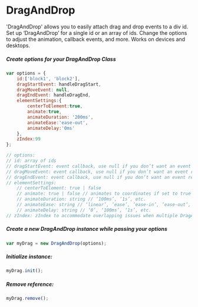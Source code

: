 # DragAndDrop
'DragAndDrop' allows you to easily attach drag and drop events to a div id. Set up ‘DragAndDrop’ for a single id or an array of ids. Change the options to adjust the animation, callback events, and more. Works on devices and desktops. 

##### Create options for your DragAndDrop Class
```javascript
var options = {
    id:['block1', 'block2'],
    dragStartEvent: handleDragStart,
    dragMoveEvent: null,
    dragEndEvent: handleDragEnd,
    elementSettings:{
        centerToElement:true,
        animate:true,
        animateDuration: '200ms',
        animateEase:'ease-out',
        animateDelay:'0ms'
    },
    zIndex:99
};

// options:
// id: array of ids
// dragStartEvent: event callback, use null if you don’t want an event returned
// dragMoveEvent: event callback, use null if you don’t want an event returned
// dragEndEvent: event callback, use null if you don’t want an event returned
// elementSettings:
    // centerToElement: true | false
    // animate: true | false // animates to coordinates if set to true
    // animateDuration: string // ‘100ms’, ‘1s’, etc.
    // animateEase: string // ‘linear’, ’ease’, ’ease-in’, ’ease-out’, ’ease-in-out’, ’step-start’, ’step-end’, ’steps(int,start|end)’, ’cubic-bezier(n,n,n,n)’, ’initial’, ’inherit’;
    // animateDelay: string // ‘0’, ‘100ms’, ‘1s’, etc.
// zIndex: zIndex to accommodate overlapping issues when multiple DragAndDrop ids used.
```

##### Create a new DragAndDrop instance while passing your options
```javascript
var myDrag = new DragAndDrop(options);
```

##### Initialize instance:
```javascript
myDrag.init();
```

##### Remove reference:
```javascript
myDrag.remove();
